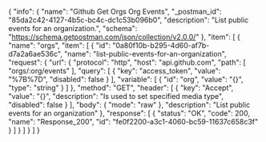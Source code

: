 {
  "info": {
    "name": "Github Get Orgs Org Events",
    "_postman_id": "85da2c42-4127-4b5c-bc4c-dc1c53b096b0",
    "description": "List public events for an organization.",
    "schema": "https://schema.getpostman.com/json/collection/v2.0.0/"
  },
  "item": [
    {
      "name": "orgs",
      "item": [
        {
          "id": "0a80f10b-b295-4d60-af7b-d7a2a6ae536c",
          "name": "list-public-events-for-an-organization",
          "request": {
            "url": {
              "protocol": "http",
              "host": "api.github.com",
              "path": [
                "orgs/:org/events"
              ],
              "query": [
                {
                  "key": "access_token",
                  "value": "%7B%7D",
                  "disabled": false
                }
              ],
              "variable": [
                {
                  "id": "org",
                  "value": "{}",
                  "type": "string"
                }
              ]
            },
            "method": "GET",
            "header": [
              {
                "key": "Accept",
                "value": "{}",
                "description": "Is used to set specified media type",
                "disabled": false
              }
            ],
            "body": {
              "mode": "raw"
            },
            "description": "List public events for an organization"
          },
          "response": [
            {
              "status": "OK",
              "code": 200,
              "name": "Response_200",
              "id": "fe0f2200-a3c1-4060-bc59-11637c658c3f"
            }
          ]
        }
      ]
    }
  ]
}